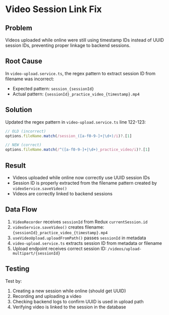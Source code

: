 # Video Session Link Fix

## Problem
Videos uploaded while online were still using timestamp IDs instead of UUID session IDs, preventing proper linkage to backend sessions.

## Root Cause
In `video-upload.service.ts`, the regex pattern to extract session ID from filename was incorrect:
- Expected pattern: `session_{sessionId}`
- Actual pattern: `{sessionId}_practice_video_{timestamp}.mp4`

## Solution
Updated the regex pattern in `video-upload.service.ts` line 122-123:

```typescript
// OLD (incorrect)
options.fileName.match(/session_([a-f0-9-]+|\d+)/i)?.[1]

// NEW (correct)
options.fileName.match(/^([a-f0-9-]+|\d+)_practice_video/i)?.[1]
```

## Result
- Videos uploaded while online now correctly use UUID session IDs
- Session ID is properly extracted from the filename pattern created by `videoService.saveVideo()`
- Videos are correctly linked to backend sessions

## Data Flow
1. `VideoRecorder` receives `sessionId` from Redux `currentSession.id`
2. `videoService.saveVideo()` creates filename: `{sessionId}_practice_video_{timestamp}.mp4`
3. `useVideoUpload.uploadFromPath()` passes `sessionId` in metadata
4. `video-upload.service.ts` extracts session ID from metadata or filename
5. Upload endpoint receives correct session ID: `/videos/upload-multipart/{sessionId}`

## Testing
Test by:
1. Creating a new session while online (should get UUID)
2. Recording and uploading a video
3. Checking backend logs to confirm UUID is used in upload path
4. Verifying video is linked to the session in the database